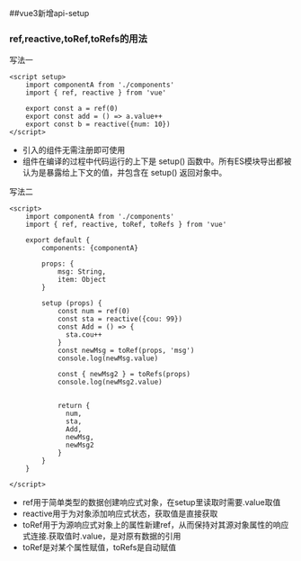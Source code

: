 ##vue3新增api-setup

### ref,reactive,toRef,toRefs的用法
写法一
```$xslt
<script setup>
    import componentA from './components'
    import { ref, reactive } from 'vue'
    
    export const a = ref(0)
    export const add = () => a.value++
    export const b = reactive({num: 10})
</script>
```

* 引入的组件无需注册即可使用
* 组件在编译的过程中代码运行的上下是 setup() 函数中。所有ES模块导出都被认为是暴露给上下文的值，并包含在 setup() 返回对象中。

写法二
```$xslt
<script>
    import componentA from './components'
    import { ref, reactive, toRef, toRefs } from 'vue'

    export default {
        components: {componentA}

        props: {
            msg: String,
            item: Object
        }

        setup (props) {
            const num = ref(0)
            const sta = reactive({cou: 99})
            const Add = () => {
              sta.cou++
            }
            const newMsg = toRef(props, 'msg')
            console.log(newMsg.value)

            const { newMsg2 } = toRefs(props)
            console.log(newMsg2.value)

        
            return {
              num,
              sta,
              Add,
              newMsg,
              newMsg2
            }
        }
    }
    
</script>
```

* ref用于简单类型的数据创建响应式对象，在setup里读取时需要.value取值
* reactive用于为对象添加响应式状态，获取值是直接获取
* toRef用于为源响应式对象上的属性新建ref，从而保持对其源对象属性的响应式连接.获取值时.value，是对原有数据的引用
* toRef是对某个属性赋值，toRefs是自动赋值
